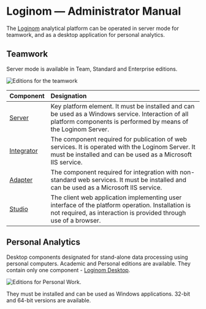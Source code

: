# Loginom — Administrator Manual

The [Loginom](https://loginom.ru) analytical platform can be operated in server mode for teamwork, and as a desktop application for personal analytics.

## Teamwork

Server mode is available in Team, Standard and Enterprise editions.

![Editions for the teamwork](./lg_group.svg)

| Component | Designation |
|:----------|:-----------|
| [Server](./server/README.md) | Key platform element. It must be installed and can be used as a Windows service. Interaction of all platform components is performed by means of the Loginom Server. |
| [Integrator](./integrator/README.md) | The component required for publication of web services. It is operated with the Loginom Server. It must be installed and can be used as a Microsoft IIS service. |
| [Adapter](./adapter/README.md) | The component required for integration with non-standard web services. It must be installed and can be used as a Microsoft IIS service. |
| [Studio](./studio/README.md) | The client web application implementing user interface of the platform operation. Installation is not required, as interaction is provided through use of a browser. |

## Personal Analytics

Desktop components designated for stand-alone data processing using personal computers. Academic and Personal editions are available. They contain only one component - [Loginom Desktop](./desktop/README.md).

![Editions for Personal Work.](./lg_personal.svg)

They must be installed and can be used as Windows applications. 32-bit and 64-bit versions are available.

